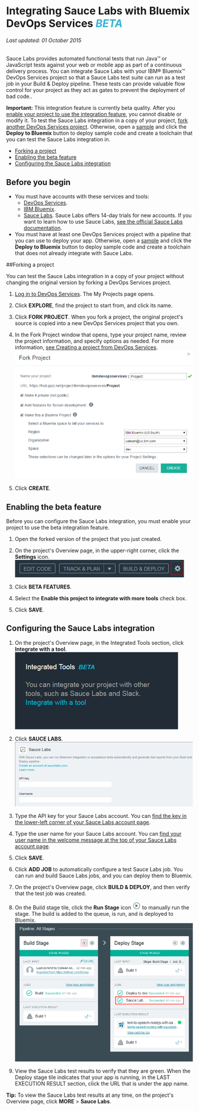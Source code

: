 # Integrating Sauce Labs with Bluemix DevOps Services <em><span style="color: #35b2d5">BETA</span></em>

###### Last updated: 01 October 2015

Sauce Labs provides automated functional tests that run Java™ or JavaScript tests against your web or mobile app as part of a continuous delivery process. You can integrate Sauce Labs with your IBM&reg; Bluemix&trade; DevOps Services project so that a Sauce Labs test suite can run as a test job in your Build &amp; Deploy pipeline. These tests can provide valuable flow control for your project as they act as gates to prevent the deployment of bad code..

**Important:** This integration feature is currently beta quality. After you [enable your project to use the integration feature](#enabling_the_beta_features), you cannot disable or modify it. To test the Sauce Labs integration in a copy of your project, [fork another DevOps Services project](#forking_a_devops_services_project). Otherwise, open a [sample](https://hub.jazz.net/project/idsorg/sample-java-cloudant/overview) and click the **Deploy to Bluemix** button to deploy sample code and create a toolchain that you can test the Sauce Labs integration in.


* [Forking a project](#forking_a_devops_services_project)
* [Enabling the beta feature](#enabling_the_beta_features)
* [Configuring the Sauce Labs integration](#configuring_the_sauce_labs_integration)


## Before you begin
* You must have accounts with these services and tools:
   * [DevOps Services](https://hub.jazz.net). 
   * [IBM Bluemix](http://bluemix.net/).
   * [Sauce Labs](https://saucelabs.com/). Sauce Labs offers 14-day trials for new accounts. If you want to learn how to use Sauce Labs, [see the official Sauce Labs documentation](https://docs.saucelabs.com/). 
* You must have at least one DevOps Services project with a pipeline that you can use to deploy your app. Otherwise, open a [sample](https://hub.jazz.net/project/idsorg/sample-java-cloudant/overview) and click the **Deploy to Bluemix** button to deploy sample code and create a toolchain that does not already integrate with Sauce Labs.

<a name='forking_a_devops_services_project'></a>
##Forking a project

You can test the Sauce Labs integration in a copy of your project without changing the original version by forking a DevOps Services project.

1. [Log in to DevOps Services](https://hub.jazz.net). The My Projects page opens.

2. Click **EXPLORE**, find the project to start from, and click its name.

3. Click **FORK PROJECT**. When you fork a project, the original project's source is copied into a new DevOps Services project that you own.

4. In the Fork Project window that opens, type your project name, review the project information, and specify options as needed. For more information, [see Creating a project from DevOps Services](/docs/startproject#starting_a_devops_services_project).
![Bluemix DevOps Services new user landing page][1]
 
5. Click **CREATE**.


<a name='enabling_the_beta_features'></a>
## Enabling the beta feature

Before you can configure the Sauce Labs integration, you must enable your project to use the beta integration feature.

1. Open the forked version of the project that you just created.

2. On the project's Overview page, in the upper-right corner, click the **Settings** icon.
![Project settings icon][2]

3. Click **BETA FEATURES**.

4. Select the **Enable this project to integrate with more tools** check box.

5. Click **SAVE**.


<a name='configuring_the_sauce_labs_integration'></a>
## Configuring the Sauce Labs integration

1. On the project's Overview page, in the Integrated Tools section, click **Integrate with a tool**. 
![Project Overview page integrations section][3]

2. Click **SAUCE LABS**.
![Sauce Labs integration page][4]

3. Type the API key for your Sauce Labs account. You can [find the key in the lower-left corner of your Sauce Labs account page](https://saucelabs.com/account).

4. Type the user name for your Sauce Labs account. You can [find your user name in the welcome message at the top of your Sauce Labs account page](https://saucelabs.com/account).

5. Click **SAVE**.

6. Click **ADD JOB** to automatically configure a test Sauce Labs job. You can run and build Sauce Labs jobs, and you can deploy them to Bluemix.

7. On the project's Overview page, click **BUILD &amp; DEPLOY**, and then verify that the test job was created.

8. On the Build stage tile, click the **Run Stage** icon <img  class="inline" src="./images/run_stage.png" alt="The Run Stage icon"> to manually run the stage. The build is added to the queue, is run, and is deployed to Bluemix.
![The project's configured pipeline][5]

9. View the Sauce Labs test results to verify that they are green. When the Deploy stage tile indicates that your app is running, in the LAST EXECUTION RESULT section, click the URL that is under the app name.
  
**Tip:** To view the Sauce Labs test results at any time, on the project's Overview page, click **MORE** &gt; **Sauce Labs**.




[1]: images/restyle_newprojectwindow.png
[2]: images/project_settings_icon.png
[3]: images/integrations.png
[4]: images/integrate_sauce_labs.png
[5]: images/configured_pipeline.png
